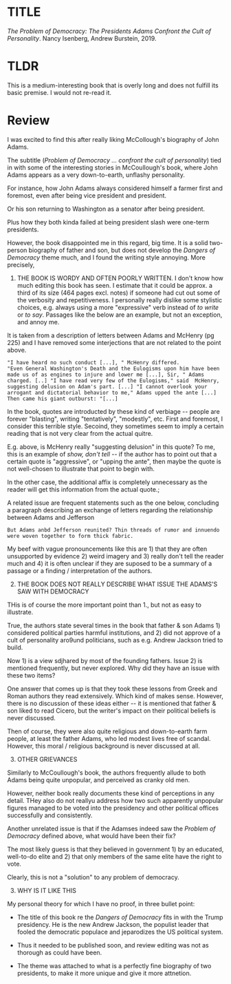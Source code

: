 # TITLE

*The Problem of Democracy: The Presidents Adams Confront the Cult of Personality*. Nancy Isenberg, Andrew Burstein, 2019.  


# TLDR

This is a medium-interesting book that is overly long and does not fulfill its basic premise. I would not re-read it. 


# Review

I was excited to find this after really liking McCollough's biography of John Adams. 

The subtitle (*Problem of Democracy ... confront the cult of personality*) tied in with some of the interesting stories in McCoullough's book, where John Adams appears as a very down-to-earth, unflashy personality. 

For instance, how John Adams always considered himself a farmer first and foremost, even after being vice president and president. 

Or his son returning to Washington as a senator after being president.  

Plus how they both kinda failed at being president slash were one-term presidents. 

However, the book disappointed me in this regard, big time. It is a solid two-person biography of father and son, but does not develop the *Dangers of Democracy* theme much, and I found the writing style annoying. More precisely, 

1. THE BOOK IS WORDY AND OFTEN POORLY WRITTEN. I don't know how much editing this book has seen. I estimate that it could be approx. a third of its size (464 pages excl. notes) if someone had cut out some of the verbosity and repetitiveness. I personally really dislike some stylistic choices, e.g. always using a more "expressive" verb instead of *to write* or *to say*. Passages like the below are an example, but not an exception, and annoy me. 

It is taken from a description of letters between Adams and McHenry (pg 225) and I have removed some interjections that are not related to the point above. 

````
"I have heard no such conduct [...], " McHenry differed. 
"Even General Washington's Death and the Eulogisms upon him have been made us of as engines to injure and lower me [...], Sir, " Adams charged. [..] "I have read very few of the Eulogisms," said  McHenry, suggesting delusion on Adam's part. [...] "I cannot overlook your arrogant and dictatorial behavior to me," Adams upped the ante [...] Then came his giant outburst: "[...]
````

In the book, quotes are introducted by these kind of verbiage -- people are forever "blasting", writing "tentatively", "modestly", etc. 
First and foremost, I consider this terrible style. Secoind, they sometimes seem to imply a certain reading that is not very clear from the actual quitre. 

E.g. above, is McHenry really "suggesting delusion" in this quote?
To me, this is an example of *show, don't tell* -- if the author has to point out that a certain quote is "aggressive", or "upping the ante", then maybe the quote is not well-chosen to illustrate that point to begin with. 

In the other case, the additional affix is completely unnecessary as the reader will get this information from the actual quote.;

A related issue are frequent statements such as 
 the one below, concluding a paragraph describing an exchange of letters regarding the relationship between Adams and Jefferson


````
But Adams anbd Jefferson reunited? Thin threads of rumor and innuendo were woven together to form thick fabric. 

````

My beef with vague pronouncements like this are 1) that they are often unsupported by evidence 2) weird imagery and 3) really don't tell the reader much and 4) it is often unclear if they are suposed to be a summary of a passage or a finding / interpretation of the authors.

2. THE BOOK DOES NOT REALLY DESCRIBE WHAT ISSUE THE ADAMS'S SAW WITH DEMOCRACY

THis is of course the more important point than 1., but not as easy to illustrate. 

True, the authors state several times in the book that father & son Adams 1) considered political parties harmful institutions, and 2) did not approve of a cult of personality aro9und politicians, such as e.g. Andrew Jackson tried to build. 

Now 1) is a view sdjhared by most of the founding fathers. Issue 2) is mentioned frequently, but never explored. Why did they have an issue with these two items?

One answer that comes up is that they took these lessons from Greek and Roman authors they read extensively. Which kind of makes sense. However, there is no discussion of these ideas either -- it is mentioned that father & son liked to read Cicero, but the writer's impact on their political beliefs is never discussed. 

Then of course, they were also quite religious and down-to-earth farm people, at least the father Adams, who led modest lives free of scandal. However, this moral / religious background is never discussed at all. 


3. OTHER GRIEVANCES

Similarly to McCoullough's book, the authors frequently allude to both Adams being quite unpopular, and perceived as cranky old men. 

However, neither book really documents these kind of perceptions in any detail. THey also do not reallyu address how two such apparently unpopular figures managed to be voted into the presidency and other political offices successfully and consistently. 

Another unrelated  issue  is that if the Adamses indeed saw the *Problem of Democracy* defined above, what would have been their fix?

The most likely guess is that they believed in government 1) by an educated, well-to-do elite and 2) that only members of the same elite have the right to vote. 

Clearly, this is not a "solution" to any problem of democracy. 

3. WHY IS IT LIKE THIS

My personal theory for which I have no proof, in three bullet point: 

- The title of this book re the *Dangers of Democracy* fits in with the Trump presidency. He is the new Andrew Jackson, the populist leader that fooled the democratic populace and jeparodizes the US political system. 


- Thus it needed to be published soon, and review editing was not as thorough as could have been. 


- The theme was attached to what is a perfectly fine biography of two presidents, to make it more unique and give it more attnetion. 

